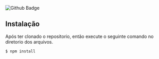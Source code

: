 ![Github Badge](https://img.shields.io/github/last-commit/Rayxan/hisokaBot?style=plastic)

## Instalação
Após ter clonado o repositorio, então execute o seguinte comando no diretorio dos arquivos.

```$ npm install```